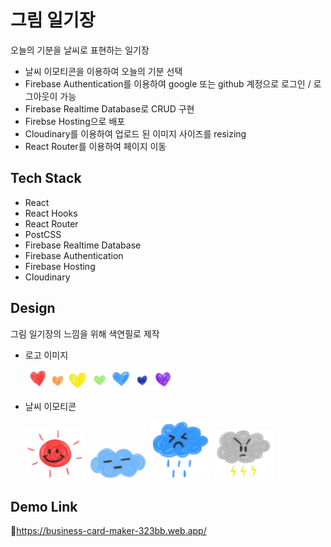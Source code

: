 # 그림 일기장

오늘의 기분을 날씨로 표현하는 일기장

- 날씨 이모티콘을 이용하여 오늘의 기분 선택
- Firebase Authentication를 이용하여 google 또는 github 계정으로 로그인 / 로그아웃이 가능
- Firebase Realtime Database로 CRUD 구현
- Firebse Hosting으로 배포
- Cloudinary를 이용하여 업로드 된 이미지 사이즈를 resizing
- React Router를 이용하여 페이지 이동

## Tech Stack

- React
- React Hooks
- React Router
- PostCSS
- Firebase Realtime Database
- Firebase Authentication
- Firebase Hosting
- Cloudinary

## Design

그림 일기장의 느낌을 위해 색연필로 제작

- 로고 이미지

  <img src="public/imgs/heart.png" width="50%" height="50%" title="hearts" alt="hearts"></img>

- 날씨 이모티콘

  <img src="public/imgs/happy.png" width="20%" height="20%" title="happy" alt="happy"></img>
  <img src="public/imgs/soso.png" width="20%" height="20%" title="soso" alt="soso"></img>
  <img src="public/imgs/sad.png" width="20%" height="20%" title="sad" alt="sad"></img>
  <img src="public/imgs/angry.png" width="20%" height="20%" title="angry" alt="angry"></img>

## Demo Link

🔗https://business-card-maker-323bb.web.app/
